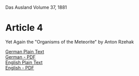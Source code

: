 Das Ausland Volume 37, 1881

# Article 4

Yet Again the "Organisms of the Meteorite" by Anton Rzehak

[German Plain Text](4/full-text-german.md)  
[German - PDF](https://cdn.solaranamnesis.com/DasAusland/1881/37/4/.pdf)  
[English Plain Text](4/full-text-english.md)  
[English - PDF](https://cdn.solaranamnesis.com/DasAusland/1881/37/4/.pdf)  
